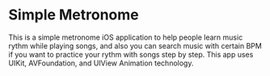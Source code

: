 # Simple Metronome

This is a simple metronome iOS application to help people learn music rythm while playing songs, and also you can search music with certain BPM if you want to practice your rythm with songs step by step. This app uses UIKit, AVFoundation, and UIView Animation technology.
